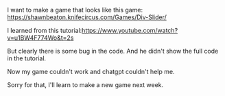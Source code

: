 I want to make a game that looks like this game: <https://shawnbeaton.knifecircus.com/Games/Div-Slider/>  

I learned from this tutorial:<https://www.youtube.com/watch?v=u1BW4F774Wo&t=2s>  

But clearly there is some bug in the code. And he didn't show the full code in the tutorial.  

Now my game couldn't work and chatgpt couldn't help me.  

Sorry for that, I'll learn to make a new game next week.
